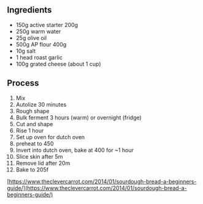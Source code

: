 ## Ingredients
- 150g active starter 200g  
- 250g warm water  
- 25g olive oil  
- 500g AP flour 400g  
- 10g salt  
- 1 head roast garlic  
- 100g grated cheese (about 1 cup)  

## Process
1. Mix  
2. Autolize 30 minutes  
3. Rough shape  
4. Bulk ferment 3 hours (warm) or overnight (fridge)  
5. Cut and shape  
6. Rise 1 hour  
7. Set up oven for dutch oven  
8. preheat to 450  
9. Invert into dutch oven, bake at 400 for ~1 hour  
10. Slice skin after 5m  
11. Remove lid after 20m  
12. Bake to 205f  
  
[https://www.theclevercarrot.com/2014/01/sourdough-bread-a-beginners-guide/](https://www.theclevercarrot.com/2014/01/sourdough-bread-a-beginners-guide/)